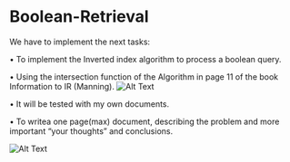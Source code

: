 # Boolean-Retrieval

We have to implement the next tasks:

• To implement the Inverted index algorithm to process a boolean query.

• Using the intersection function of the Algorithm in page 11 of the book Information to IR (Manning).
![Alt Text](https://image.slidesharecdn.com/irmaster-150830120759-lva1-app6892/95/ir-47-638.jpg?cb=1498977512)

• It will be tested with my own documents.

• To writea one page(max) document, describing the problem and more important “your thoughts” and conclusions.
 



![Alt Text](https://developers.giphy.com/static/img/giphy_api.33a56fbc9e1d.gif)

